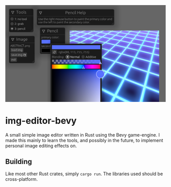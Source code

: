 ![preview image](./preview.png)
# img-editor-bevy
A small simple image editor written in Rust using the Bevy game-engine. I made this mainly to learn the tools, and possibly in the future, to implement personal image editing effects on.

## Building
Like most other Rust crates, simply `cargo run`. The libraries used should be cross-platform.
